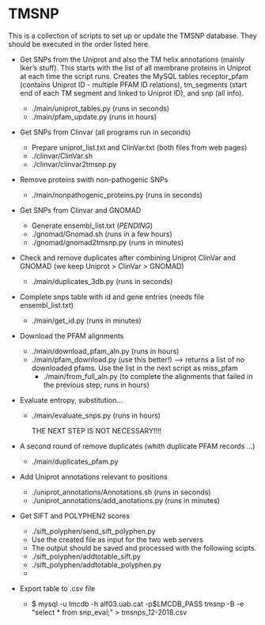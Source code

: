 # TMSNP

This is a collection of scripts to set up or update the TMSNP database. They should be executed in the order listed here.

- Get SNPs from the Uniprot and also the TM helix annotations (mainly Iker’s stuff). This starts with the list of all membrane proteins in Uniprot at each time the script runs. Creates the MySQL tables receptor_pfam (contains Uniprot ID - multiple PFAM ID relations), tm_segments (start end of each TM segment and linked to Uniprot ID), and snp (all info).
  - ./main/uniprot_tables.py (runs in seconds)
  - ./main/pfam_update.py (runs in hours)

- Get SNPs from Clinvar (all programs run in seconds)
  - Prepare uniprot_list.txt and ClinVar.txt (both files from web pages)
  - ./clinvar/ClinVar.sh
  - ./clinvar/clinvar2tmsnp.py
  
- Remove proteins swith non-pathogenic SNPs
  -  ./main/nonpathogenic_proteins.py (runs in seconds)

- Get SNPs from Clinvar and GNOMAD 
  - Generate ensembl_list.txt (*PENDING*)
  - ./gnomad/Gnomad.sh (runs in a few hours)
  - ./gnomad/gnomad2tmsnp.py (runs in minutes)

- Check and remove duplicates after combining Uniprot ClinVar and GNOMAD (we keep Uniprot > ClinVar > GNOMAD)
  - ./main/duplicates_3db.py (runs in seconds)

- Complete snps table with id and gene entries (needs file ensembl_list.txt)
  - ./main/get_id.py (runs in minutes)
  
- Download the PFAM alignments
  - ./main/download_pfam_aln.py (runs in hours) 
  - ./main/pfam_download.py (use this better!) --> returns a list of no downloaded pfams. Use the list in the next script as miss_pfam
      - ./main/from_full_aln.py (to complete the alignments that failed in the previous step; runs in hours)

- Evaluate entropy, substitution…
  - ./main/evaluate_snps.py (runs in hours)

      THE NEXT STEP IS NOT NECESSARY!!!!
- A second round of remove duplicates (whith duplicate PFAM records ...)
  - ./main/duplicates_pfam.py 

- Add Uniprot annotations relevant to positions
  - ./uniprot_annotations/Annotations.sh (runs in seconds)
  - ./uniprot_annotations/add_anotations.py (runs in minutes)

- Get SIFT and POLYPHEN2 scores
  - ./sift_polyphen/send_sift_polyphen.py 
  - Use the created file as input for the two web servers
  - The output should be saved and processed with the following scipts.
  - ./sift_polyphen/addtotable_sift.py
  - ./sift_polyphen/addtotable_polyphen.py
  - 
- Export table to .csv file
  - $ mysql -u lmcdb -h alf03.uab.cat -p$LMCDB_PASS tmsnp -B -e "select * from snp_eval;" > tmsnps_12-2018.csv